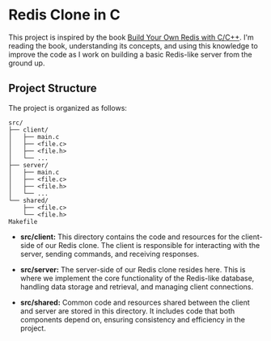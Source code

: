 # Redis Clone in C

This project is inspired by the book [Build Your Own Redis with C/C++](https://build-your-own.org/redis/). I'm reading the book, understanding its concepts, and using this knowledge to improve the code as I work on building a basic Redis-like server from the ground up.

## Project Structure

The project is organized as follows:

```
src/
├── client/
│   ├── main.c
│   ├── <file.c>
│   ├── <file.h>
│   └── ...
├── server/
│   ├── main.c
│   ├── <file.c>
│   ├── <file.h>
│   └── ...
└── shared/
    ├── <file.c>
    └── <file.h>
Makefile
```

- **src/client:** This directory contains the code and resources for the client-side of our Redis clone. The client is responsible for interacting with the server, sending commands, and receiving responses.

- **src/server:** The server-side of our Redis clone resides here. This is where we implement the core functionality of the Redis-like database, handling data storage and retrieval, and managing client connections.

- **src/shared:** Common code and resources shared between the client and server are stored in this directory. It includes code that both components depend on, ensuring consistency and efficiency in the project.
